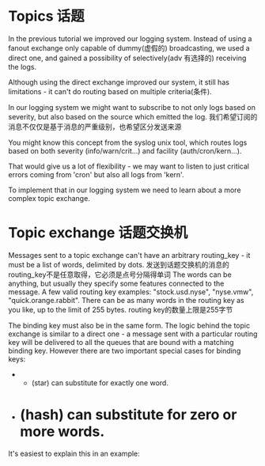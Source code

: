 # Topics 话题
In the previous tutorial we improved our logging system. 
Instead of using a fanout exchange only capable of dummy(虚假的) broadcasting, 
we used a direct one, and gained a possibility of selectively(adv 有选择的) receiving the logs.

Although using the direct exchange improved our system, it still has limitations - it can't do routing based on multiple criteria(条件).

In our logging system we might want to subscribe to not only logs based on severity, 
but also based on the source which emitted the log. 
我们希望订阅的消息不仅仅是基于消息的严重级别，也希望区分发送来源

You might know this concept from the syslog unix tool, which routes logs based on both severity (info/warn/crit...) and 
facility (auth/cron/kern...).

That would give us a lot of flexibility - we may want to listen to just critical errors coming from 'cron' but also all 
logs from 'kern'.


To implement that in our logging system we need to learn about a more complex topic exchange.

# Topic exchange 话题交换机
Messages sent to a topic exchange can't have an arbitrary routing_key - it must be a list of words, delimited by dots. 
发送到话题交换机的消息的routing_key不是任意取得，它必须是点号分隔得单词
The words can be anything, but usually they specify some features connected to the message. 
A few valid routing key examples: "stock.usd.nyse", "nyse.vmw", "quick.orange.rabbit". 
There can be as many words in the routing key as you like, up to the limit of 255 bytes.
routing key的数量上限是255字节

The binding key must also be in the same form. 
The logic behind the topic exchange is similar to a direct one - a message sent with a particular routing key will be 
delivered to all the queues that are bound with a matching binding key. 
However there are two important special cases for binding keys:

- * (star) can substitute for exactly one word.
- # (hash) can substitute for zero or more words.

It's easiest to explain this in an example:
